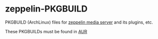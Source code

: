 zeppelin-PKGBUILD
==================

PKGBUILD (ArchLinux) files for [zeppelin media server](http://github.com/giszo/zeppelin) and its plugins, etc.

These PKGBUILDs must be found in [AUR](https://aur.archlinux.org/packages/?O=0&K=zeppelin)


